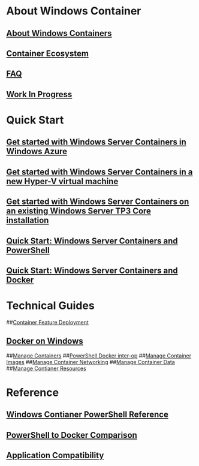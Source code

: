 # About Windows Container
## [About Windows Containers](about/about_overview.md)
## [Container Ecosystem](about/container_ecosystem.md)
## [FAQ](about/faq.md)
## [Work In Progress](about/work_in_progress.md)
# Quick Start
## [Get started with Windows Server Containers in Windows Azure](quick_start/azure_setup.md)
## [Get started with Windows Server Containers in a new Hyper-V virtual machine](quick_start/container_setup.md)
## [Get started with Windows Server Containers on an existing Windows Server TP3 Core installation](quick_start/inplace_setup.md)
## [Quick Start: Windows Server Containers and PowerShell](quick_start/manage_powershell.md)
## [Quick Start: Windows Server Containers and Docker](quick_start/manage_docker.md)
# Technical Guides
##[Container Feature Deployment](user_guide/deployment.md)
## [Docker on Windows](user_guide/docker_windows.md)
##[Manage Containers](user_guide/manage_containers.md)
##[PowerShell Docker inter-op](user_guide/hcs_powershell.md)
##[Manage Container Images](user_guide/manage_images.md)
##[Manage Container Networking](user_guide/container_networking.md)
##[Manage Container Data](user_guide/manage_data.md)
##[Manage Contianer Resources](user_guide/manage_resources.md)
# Reference
## [Windows Contianer PowerShell Reference](reference/powershell_overview.md)
## [PowerShell to Docker Comparison](reference/ps_docker_comparison.md)
## [Application Compatibility](reference/app_compat.md)
